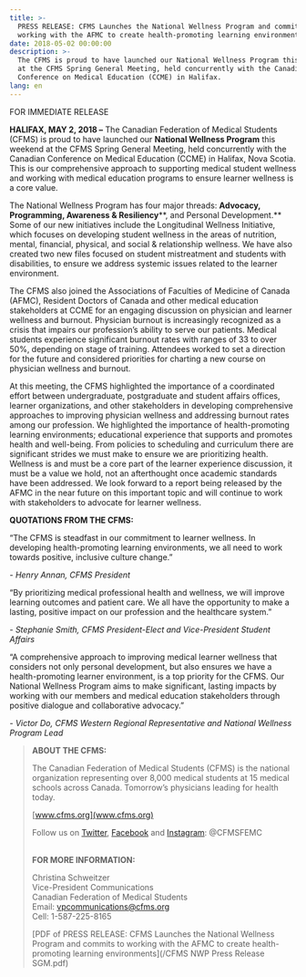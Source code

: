```yaml
---
title: >-
  PRESS RELEASE: CFMS Launches the National Wellness Program and commits to
  working with the AFMC to create health-promoting learning environments
date: 2018-05-02 00:00:00
description: >-
  The CFMS is proud to have launched our National Wellness Program this weekend
  at the CFMS Spring General Meeting, held concurrently with the Canadian
  Conference on Medical Education (CCME) in Halifax.
lang: en
---
```


FOR IMMEDIATE RELEASE

**HA****LIFA****X, MAY 2, 2018 –** The Canadian Federation of Medical Students (CFMS) is proud to have launched our **National Wellness Program** this weekend at the CFMS Spring General Meeting, held concurrently with the Canadian Conference on Medical Education (CCME) in Halifax, Nova Scotia. This is our comprehensive approach to supporting medical student wellness and working with medical education programs to ensure learner wellness is a core value.

The National Wellness Program has four major threads: **Advocacy, Programming, Awareness & Resiliency****, and Personal Development.** Some of our new initiatives include the Longitudinal Wellness Initiative, which focuses on developing student wellness in the areas of nutrition, mental, financial, physical, and social & relationship wellness. We have also created two new files focused on student mistreatment and students with disabilities, to ensure we address systemic issues related to the learner environment.

The CFMS also joined the Associations of Faculties of Medicine of Canada (AFMC), Resident Doctors of Canada and other medical education stakeholders at CCME for an engaging discussion on physician and learner wellness and burnout. Physician burnout is increasingly recognized as a crisis that impairs our profession’s ability to serve our patients. Medical students experience significant burnout rates with ranges of 33 to over 50%, depending on stage of training. Attendees worked to set a direction for the future and considered priorities for charting a new course on physician wellness and burnout.

At this meeting, the CFMS highlighted the importance of a coordinated effort between undergraduate, postgraduate and student affairs offices, learner organizations, and other stakeholders in developing comprehensive approaches to improving physician wellness and addressing burnout rates among our profession. We highlighted the importance of health-promoting learning environments; educational experience that supports and promotes health and well-being. From policies to scheduling and curriculum there are significant strides we must make to ensure we are prioritizing health. Wellness is and must be a core part of the learner experience discussion, it must be a value we hold, not an afterthought once academic standards have been addressed. We look forward to a report being released by the AFMC in the near future on this important topic and will continue to work with stakeholders to advocate for learner wellness.

**QUOTATIONS FROM THE CFMS:**

“The CFMS is steadfast in our commitment to learner wellness. In developing health-promoting learning environments, we all need to work towards positive, inclusive culture change.”

*- Henry Annan, CFMS President*

“By prioritizing medical professional health and wellness, we will improve learning outcomes and patient care. We all have the opportunity to make a lasting, positive impact on our profession and the healthcare system.”

*- Stephanie Smith, CFMS President-Elect and Vice-President Student Affairs*

“A comprehensive approach to improving medical learner wellness that considers not only personal development, but also ensures we have a health-promoting learner environment, is a top priority for the CFMS. Our National Wellness Program aims to make significant, lasting impacts by working with our members and medical education stakeholders through positive dialogue and collaborative advocacy.”

*- Victor Do, CFMS Western Regional Representative and National Wellness Program Lead*

> **ABOUT THE CFMS:**
>
>
> The Canadian Federation of Medical Students (CFMS) is the national organization representing over 8,000 medical students at 15 medical schools across Canada. Tomorrow’s physicians leading for health today.
>
>
> [www.cfms.org](www.cfms.org)
>
>
> Follow us on [Twitter](https://twitter.com/CFMSFEMC), [Facebook](https://www.facebook.com/CFMSFEMC/) and [Instagram](https://www.instagram.com/cfmsfemc/): @CFMSFEMC
>
>
> **<br>FOR MORE INFORMATION:**
>
>
> Christina Schweitzer<br>Vice-President Communications<br>Canadian Federation of Medical Students<br>Email: [vpcommunications@cfms.org](mailto:vpcommunications@cfms.org)<br>Cell: 1-587-225-8165
>
>
> [PDF of PRESS RELEASE: CFMS Launches the National Wellness Program and commits to working with the AFMC to create health-promoting learning environments](/CFMS NWP Press Release SGM.pdf)